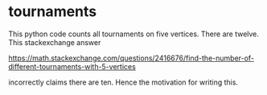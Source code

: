 # tournaments

This python code counts all tournaments on five vertices. There are twelve. This stackexchange answer

https://math.stackexchange.com/questions/2416676/find-the-number-of-different-tournaments-with-5-vertices

incorrectly claims there are ten. Hence the motivation for writing this.
